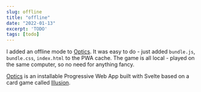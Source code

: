 ```yaml
---
slug: offline
title: "offline"
date: "2022-01-13"
excerpt: 'TODO'
tags: [todo]
---
```


I added an offline mode to [Optics](https://optics.ihtfy.com/). It was easy to do - just added `bundle.js`, `bundle.css`, `index.html` to the PWA cache. The game is all local - played on the same computer, so no need for anything fancy.

[Optics](https://optics.ihtfy.com/) is an installable Progressive Web App built with Svelte based on a card game called [Illusion](https://pandasaurusgames.com/products/illusion).
